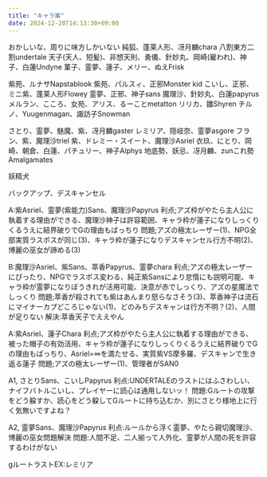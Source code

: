 ```yaml
---
title: "キャラ案"
date: 2024-12-20T14:13:30+09:00
---
```

おかしいな、周りに味方しかいない
純狐、蓬莱人形、冴月麟chara
八割東方二割undertale
天子(天人、短髪)、非想天則、勇儀、針妙丸、岡崎(雇われ)、神子、白蓮Undyne
菫子、霊夢、蓮子、メリー、ぬえFrisk

紫苑、ルナサNapstablook
紫苑、パルスィ、正邪Monster kid
こいし、正邪、ミニ紫、蓬莱人形Flowey
霊夢、正邪、神子sans
魔理沙、針妙丸、白蓮papyrus
メルラン、こころ、女苑、アリス、るーことmetatton
リリカ、雛Shyren
チルノ、Yuugenmagan、諏訪子Snowman

さとり、霊夢、魅魔、紫、冴月麟gaster
レミリア、隠岐奈、霊夢asgore
フラン、紫、魔理沙triel
紫、ドレミー・スイート、魔理沙Asriel
衣玖、にとり、岡崎、朝倉、白蓮、パチュリー、神子Alphys
地底勢、妖忌、冴月麟、zunこれ勢Amalgamates

妖精犬

バックアップ、デスキャンセル


A:紫Asriel、霊夢(紫能力)Sans、魔理沙Papyrus
利点;アズ枠がやたら主人公に執着する理由ができる、魔理沙神子は許容範囲、キャラ枠が蓮子になりしっくりくるうえに結界破りでGの理由もばっちり
問題;アズの極太レーザー(1)、NPG全部実質ラスボスが同じ(3)、キャラ枠が蓮子になりデスキャンセル行方不明(2)、博麗の巫女が諦める(3)

B:魔理沙Asriel、紫Sans、萃香Papyrus、霊夢chara
利点;アズの極太レーザーにぴったり、NPGでラスボス変わる、純正紫Sansにより怠惰にも説明可能、キャラ枠が霊夢になりぼうきれが活用可能、決意が赤でしっくり、アズの星魔法でしっくり
問題;萃香が殺されても紫はあんまり怒らなさそう(3)、萃香神子は流石にマイナーカプどころじゃない(1)、どのみちデスキャンは行方不明？(2)、人間が足りない
解決:萃香天子でええやん







A:紫Asriel、蓮子Chara
利点;アズ枠がやたら主人公に執着する理由ができる、被った帽子の有効活用、キャラ枠が蓮子になりしっくりくるうえに結界破りでGの理由もばっちり、Asriel=∞を満たせる、実質紫VS摩多羅、デスキャンで生き返る蓮子
問題;アズの極太レーザー(1)、管理者がSAN0

A1, さとりSans、こいしPapyrus
利点:UNDERTALEのラストにはふさわしい、ナイフバトルこいし、プレイヤーに読心は通用しないッ！
問題:Gルートの攻撃をどう躱すか、読心をどう躱してGルートに持ち込むか、別にさとり様地上に行く気無いですよね？

A2, 霊夢Sans、魔理沙Papyrus
利点:ルールから浮く霊夢、やたら親切魔理沙、博麗の巫女問題解決
問題:人間不足、二人揃って人外化、霊夢が人間の死を許容するわけがない



gルートラストEX:レミリア
